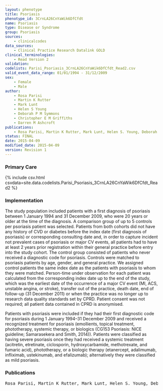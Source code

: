 ```yaml
---
layout: phenotype
title: Psoriasis
phenotype_id: 3CrnLA26CnYaWik6DfCfdt
name: Psoriasis
type: Disease or Syndrome                   
group: Psoriasis
sources: 
    - clinicalcodes
data_sources:
    - Clinical Practice Research Datalink GOLD
clinical_terminologies:
    - Read Version 2
validation:
codelists: Parisi_Psoriasis_3CrnLA26CnYaWik6DfCfdt_Read2.csv
valid_event_data_range: 01/01/1994 - 31/12/2009
sex:
    - Female
    - Male
author: 
    - Rosa Parisi
    - Martin K Rutter
    - Mark Lunt
    - Helen S Young
    - Deborah P M Symmons
    - Christopher E M Griffiths
    - Darren M Ashcroft    
publications:
    - Rosa Parisi, Martin K Rutter, Mark Lunt, Helen S. Young, Deborah P M Symmons, Christopher E M Griffiths, Darren M. Ashcroft, Psoriasis and the Risk of Major Cardiovascular Events Cohort Study Using the Clinical Practice Research Datalink. Journal of Investigative Dermatology, 135(9), 2189-2197 (2015).
status: FINAL
date: 2015-04-09
modified_date: 2015-04-09
version: Revision 1
---
```


### Primary Care

{% include csv.html csvdata=site.data.codelists.Parisi_Psoriasis_3CrnLA26CnYaWik6DfCfdt_Read2 %}

### Implementation

The study population included patients with a first diagnosis of psoriasis between 1 January 1994 and 31 December 2009, who were 20 years or older at the time of the diagnosis. A comparison group of
up to 5 controls per psoriasis patient was selected. Patients from both cohorts did not have any history of CVD or diabetes before the index date (first diagnosis of psoriasis) or corresponding consulting date
and, in order to capture incident not prevalent cases of psoriasis or major CV events, all patients had to have at least 2 years prior registration within their general practice before entry into the study
cohort. The control group consisted of patients who never received a diagnostic code for psoriasis. Controls were matched to psoriasis patients by age, gender, and general practice. We assigned control
patients the same index date as the patients with psoriasis to whom they were matched. Person-time under observation for each patient was calculated from the corresponding index date up to the end of the study, which was the earliest date of the occurrence of a major
CV event (MI, ACS, unstable angina, or stroke), transfer out of the practice, death date, end of follow-up (31 December 2011) or when the practice was no longer up to research data quality standards set by CPRD. Patient consent was not required; all patient data contained in CPRD is anonymised.

Patients with psoriasis were included if they had their first diagnostic code for psoriasis during 1 January 1994–31 December 2009 and received a recognized treatment for psoriasis (emollients,
topical treatment, phototherapy, systemic therapy, or biologics (CG153 Psoriasis: NICE guideline; Samarasekera and Smith, 2014)). Patients were classified as having severe psoriasis once they had
received a systemic treatment (acitretin, etretinate, ciclosporin, hydroxycarbamide, methotrexate, and fumaric acid), phototherapy, or a biologic therapy (etanercept, adalimumab, infliximab, ustekinumab,
and efalizumab); alternatively they were classified as mild psoriasis.

### Publications

<pre>
Rosa Parisi, Martin K Rutter, Mark Lunt, Helen S. Young, Deborah P M Symmons, Christopher E M Griffiths, Darren M. Ashcroft, "Psoriasis and the Risk of Major Cardiovascular Events: Cohort Study Using the Clinical Practice Research Datalink". Journal of Investigative Dermatology, 135(9), 2189-2197, 2015.
</pre>
